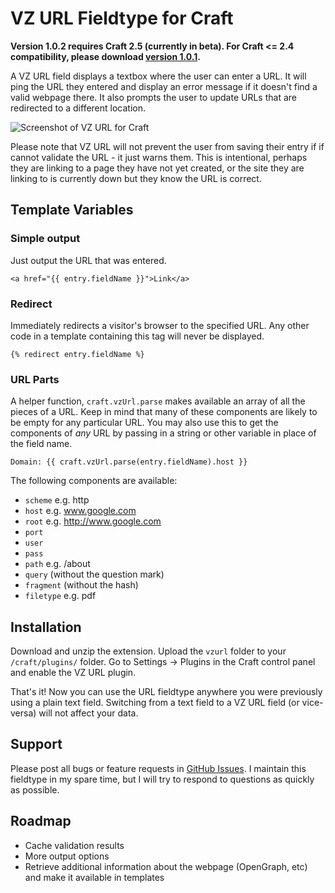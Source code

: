 VZ URL Fieldtype for Craft
==========================

**Version 1.0.2 requires Craft 2.5 (currently in beta). For Craft <= 2.4 compatibility, please download [version 1.0.1](https://github.com/elivz/VzUrl-Craft/archive/1.0.1.zip).**

A VZ URL field displays a textbox where the user can enter a URL. It will ping the URL they entered and display an error message if it doesn't find a valid webpage there. It also prompts the user to update URLs that are redirected to a different location.

![Screenshot of VZ URL for Craft](../gh-pages/screenshot.png?raw=true)

Please note that VZ URL will not prevent the user from saving their entry if if cannot validate the URL - it just warns them. This is intentional, perhaps they are linking to a page they have not yet created, or the site they are linking to is currently down but they know the URL is correct.

Template Variables
------------------

### Simple output

Just output the URL that was entered.

    <a href="{{ entry.fieldName }}">Link</a>

### Redirect

Immediately redirects a visitor's browser to the specified URL. Any other code in a template containing this tag will never be displayed.

    {% redirect entry.fieldName %}

### URL Parts

A helper function, `craft.vzUrl.parse` makes available an array of all the pieces of a URL. Keep in mind that many of these components are likely to be empty for any particular URL. You may also use this to get the components of *any* URL by passing in a string or other variable in place of the field name.

    Domain: {{ craft.vzUrl.parse(entry.fieldName).host }}

The following components are available:

* `scheme` e.g. http
* `host` e.g. www.google.com
* `root` e.g. http://www.google.com
* `port`
* `user`
* `pass`
* `path` e.g. /about
* `query` (without the question mark)
* `fragment` (without the hash)
* `filetype` e.g. pdf

Installation
------------

Download and unzip the extension. Upload the `vzurl` folder to your `/craft/plugins/` folder. Go to Settings -> Plugins in the Craft control panel and enable the VZ URL plugin.

That's it! Now you can use the URL fieldtype anywhere you were previously using a plain text field. Switching from a text field to a VZ URL field (or vice-versa) will not affect your data.

Support
-------

Please post all bugs or feature requests in [GitHub Issues](https://github.com/elivz/VzUrl-Craft/issues). I maintain this fieldtype in my spare time, but I will try to respond to questions as quickly as possible.

Roadmap
-------

* Cache validation results
* More output options
* Retrieve additional information about the webpage (OpenGraph, etc) and make it available in templates
